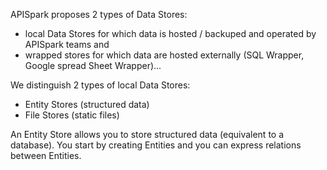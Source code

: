 APISpark proposes 2 types of Data Stores: 

* local Data Stores for which data is hosted / backuped and operated by APISpark teams and 
* wrapped stores for which data are hosted externally (SQL Wrapper, Google spread Sheet Wrapper)...

We distinguish 2 types of local Data Stores: 

* Entity Stores (structured data)
* File Stores (static files)


An Entity Store allows you to store structured data (equivalent to a database). You start by creating Entities and you can express relations between Entities.

